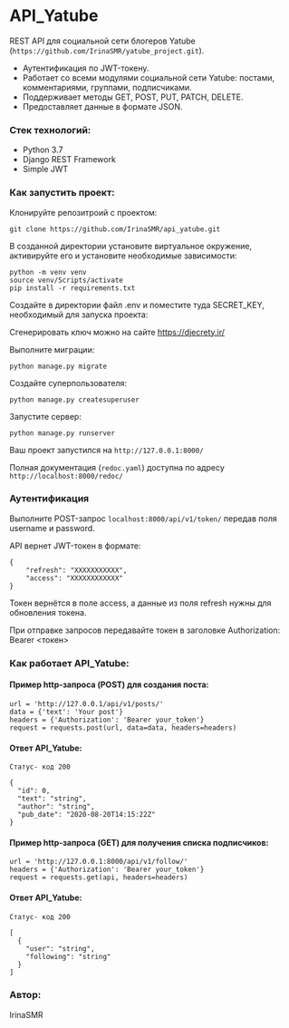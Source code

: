 # API_Yatube

REST API для социальной сети блогеров Yatube (```https://github.com/IrinaSMR/yatube_project.git```).

- Аутентификация по JWT-токену.
- Работает со всеми модулями социальной сети Yatube: постами, комментариями, группами, подписчиками.
- Поддерживает методы GET, POST, PUT, PATCH, DELETE.
- Предоставляет данные в формате JSON.

### Стек технологий:
- Python 3.7
- Django REST Framework
- Simple JWT

### Как запустить проект:

Клонируйте репозитроий с проектом:
```
git clone https://github.com/IrinaSMR/api_yatube.git
```

В созданной директории установите виртуальное окружение, активируйте его и установите необходимые зависимости:
```
python -m venv venv
source venv/Scripts/activate
pip install -r requirements.txt
```

Создайте в директории файл .env и поместите туда SECRET_KEY, необходимый для запуска проекта:

Сгенерировать ключ можно на сайте https://djecrety.ir/


Выполните миграции:
```
python manage.py migrate
```

Создайте суперпользователя:
```
python manage.py createsuperuser
```

Запустите сервер:
```
python manage.py runserver
```

Ваш проект запустился на ```http://127.0.0.1:8000/```

Полная документация (```redoc.yaml```) доступна по адресу ```http://localhost:8000/redoc/```


### Аутентификация

Выполните POST-запрос ```localhost:8000/api/v1/token/``` передав поля username и password.

API вернет JWT-токен в формате:
```
{
    "refresh": "ХХХХХХХХХХХ",
    "access": "ХХХХХХХХХХХХ"
}
```
Токен вернётся в поле access, а данные из поля refresh нужны для обновления токена.

При отправке запроcов передавайте токен в заголовке Authorization: Bearer <токен>

### Как работает API_Yatube:

#### Пример http-запроса (POST) для создания поста:

```
url = 'http://127.0.0.1/api/v1/posts/'
data = {'text': 'Your post'}
headers = {'Authorization': 'Bearer your_token'}
request = requests.post(url, data=data, headers=headers)
```

#### Ответ API_Yatube:

```
Статус- код 200

{
  "id": 0,
  "text": "string",
  "author": "string",
  "pub_date": "2020-08-20T14:15:22Z"
}
```

#### Пример http-запроса (GET) для получения списка подписчиков:

```
url = 'http://127.0.0.1:8000/api/v1/follow/'
headers = {'Authorization': 'Bearer your_token'}
request = requests.get(api, headers=headers)
```

#### Ответ API_Yatube:

```
Статус- код 200

[
  {
    "user": "string",
    "following": "string"
  }
]
```
### Автор:
IrinaSMR

